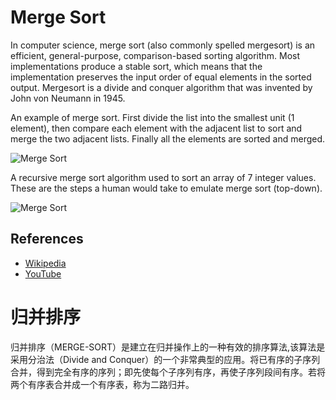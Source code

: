 # Merge Sort

In computer science, merge sort (also commonly spelled 
mergesort) is an efficient, general-purpose, 
comparison-based sorting algorithm. Most implementations 
produce a stable sort, which means that the implementation 
preserves the input order of equal elements in the sorted 
output. Mergesort is a divide and conquer algorithm that 
was invented by John von Neumann in 1945.

An example of merge sort. First divide the list into 
the smallest unit (1 element), then compare each 
element with the adjacent list to sort and merge the 
two adjacent lists. Finally all the elements are sorted 
and merged.

![Merge Sort](https://upload.wikimedia.org/wikipedia/commons/c/cc/Merge-sort-example-300px.gif)

A recursive merge sort algorithm used to sort an array of 7 
integer values. These are the steps a human would take to 
emulate merge sort (top-down).

![Merge Sort](https://upload.wikimedia.org/wikipedia/commons/e/e6/Merge_sort_algorithm_diagram.svg)

## References

- [Wikipedia](https://en.wikipedia.org/wiki/Merge_sort)
- [YouTube](https://www.youtube.com/watch?v=KF2j-9iSf4Q&index=27&list=PLLXdhg_r2hKA7DPDsunoDZ-Z769jWn4R8)

# 归并排序

归并排序（MERGE-SORT）是建立在归并操作上的一种有效的排序算法,该算法是采用分治法（Divide and Conquer）的一个非常典型的应用。将已有序的子序列合并，得到完全有序的序列；即先使每个子序列有序，再使子序列段间有序。若将两个有序表合并成一个有序表，称为二路归并。